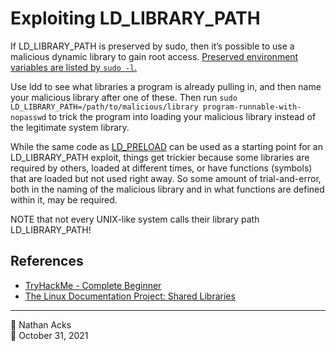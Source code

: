 # Exploiting LD_LIBRARY_PATH

If LD_LIBRARY_PATH is preserved by sudo, then it’s possible to use a malicious dynamic library to gain root access. [Preserved environment variables are listed by `sudo -l`.](enumerate-sudo-access.md)

Use ldd to see what libraries a program is already pulling in, and then name your malicious library after one of these. Then run `sudo LD_LIBRARY_PATH=/path/to/malicious/library program-runnable-with-nopasswd` to trick the program into loading your malicious library instead of the legitimate system library.

While the same code as [LD_PRELOAD](exploiting-ld-preload.md) can be used as a starting point for an LD_LIBRARY_PATH exploit, things get trickier because some libraries are required by others, loaded at different times, or have functions (symbols) that are loaded but not used right away. So some amount of trial-and-error, both in the naming of the malicious library and in what functions are defined within it, may be required.

NOTE that not every UNIX-like system calls their library path LD_LIBRARY_PATH!

## References

* [TryHackMe - Complete Beginner](tryhackme-complete-beginner.md)
* [The Linux Documentation Project: Shared Libraries](https://tldp.org/HOWTO/Program-Library-HOWTO/shared-libraries.html)

- - - -

👤 Nathan Acks  
📅 October 31, 2021
